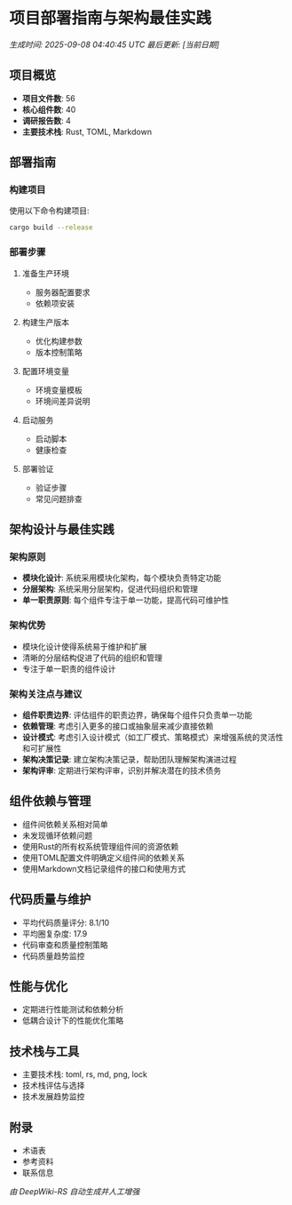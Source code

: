 # 项目部署指南与架构最佳实践

*生成时间: 2025-09-08 04:40:45 UTC*
*最后更新: [当前日期]*

## 项目概览

- **项目文件数**: 56
- **核心组件数**: 40
- **调研报告数**: 4
- **主要技术栈**: Rust, TOML, Markdown

## 部署指南

### 构建项目

使用以下命令构建项目:

```bash
cargo build --release
```

### 部署步骤

1. 准备生产环境
   - 服务器配置要求
   - 依赖项安装

2. 构建生产版本
   - 优化构建参数
   - 版本控制策略

3. 配置环境变量
   - 环境变量模板
   - 环境间差异说明

4. 启动服务
   - 启动脚本
   - 健康检查

5. 部署验证
   - 验证步骤
   - 常见问题排查

## 架构设计与最佳实践

### 架构原则

- **模块化设计**: 系统采用模块化架构，每个模块负责特定功能
- **分层架构**: 系统采用分层架构，促进代码组织和管理
- **单一职责原则**: 每个组件专注于单一功能，提高代码可维护性

### 架构优势

- 模块化设计使得系统易于维护和扩展
- 清晰的分层结构促进了代码的组织和管理
- 专注于单一职责的组件设计

### 架构关注点与建议

- **组件职责边界**: 评估组件的职责边界，确保每个组件只负责单一功能
- **依赖管理**: 考虑引入更多的接口或抽象层来减少直接依赖
- **设计模式**: 考虑引入设计模式（如工厂模式、策略模式）来增强系统的灵活性和可扩展性
- **架构决策记录**: 建立架构决策记录，帮助团队理解架构演进过程
- **架构评审**: 定期进行架构评审，识别并解决潜在的技术债务

## 组件依赖与管理

- 组件间依赖关系相对简单
- 未发现循环依赖问题
- 使用Rust的所有权系统管理组件间的资源依赖
- 使用TOML配置文件明确定义组件间的依赖关系
- 使用Markdown文档记录组件的接口和使用方式

## 代码质量与维护

- 平均代码质量评分: 8.1/10
- 平均圈复杂度: 17.9
- 代码审查和质量控制策略
- 代码质量趋势监控

## 性能与优化

- 定期进行性能测试和依赖分析
- 低耦合设计下的性能优化策略

## 技术栈与工具

- 主要技术栈: toml, rs, md, png, lock
- 技术栈评估与选择
- 技术发展趋势监控

## 附录

- 术语表
- 参考资料
- 联系信息

*由 DeepWiki-RS 自动生成并人工增强*